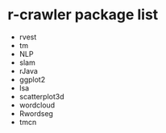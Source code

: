 # r-crawler package list
* rvest
* tm
* NLP
* slam
* rJava
* ggplot2
* lsa
* scatterplot3d
* wordcloud
* Rwordseg
* tmcn
